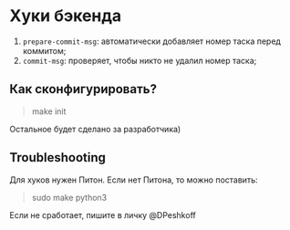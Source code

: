 # Хуки бэкенда

1. `prepare-commit-msg`: автоматически добавляет номер таска перед коммитом;
2. `commit-msg`: проверяет, чтобы никто не удалил номер таска;

## Как сконфигурировать?

> make init

Остальное будет сделано за разработчика)

## Troubleshooting

Для хуков нужен Питон. Если нет Питона, то можно поставить:

> sudo make python3

Если не сработает, пишите в личку @DPeshkoff
